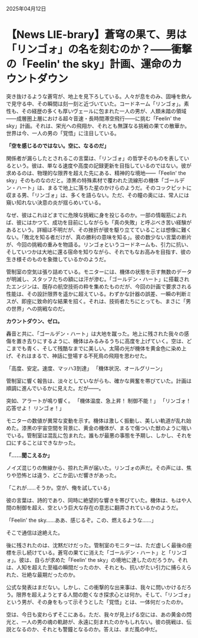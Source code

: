 2025年04月12日

# 【News LIE-brary】蒼穹の果て、男は「リンゴォ」の名を刻むのか？――衝撃の「Feelin' the sky」計画、運命のカウントダウン

突き抜けるような蒼穹が、地上を見下ろしている。人々が息をのみ、固唾を飲んで見守る中、その瞬間は刻一刻と近づいていた。コードネーム「リンゴォ」。素性も、その経歴の多くも厚いヴェールに包まれた一人の男が、人類未踏の領域――成層圏上層における超々音速・長時間滞空飛行――に挑む「Feelin' the sky」計画。それは、栄光への飛翔か、それとも無謀なる挑戦の果ての散華か。世界は今、一人の男の「覚悟」に注目している。

**「空を感じるのではない。空に、なるのだ」**

関係者が漏らしたとされるこの言葉は、「リンゴォ」の哲学そのものを表しているという。彼は、単なる速度や高度の記録更新を目指しているのではない。彼が求めるのは、物理的な限界を超えた先にある、精神的な境地――「Feelin' the sky」そのものなのだと。漆黒の特殊素材で覆われた流線形の機体「ゴールデン・ハート」は、まるで地上に落ちた星のかけらのようだ。そのコックピットに収まる男、「リンゴォ」は、多くを語らない。ただ、その瞳の奥には、常人には窺い知れない決意の炎が揺らめいている。

なぜ、彼はこれほどまでに危険な挑戦に身を投じるのか。一部の情報筋によれば、彼にはかつて、成功を目前にしながらも「真の失敗」と呼ぶべき苦い経験があるという。詳細は不明だが、その挫折が彼を駆り立てていることは想像に難くない。「敗北を知る者だけが、真の勝利の意味を知る」。彼の数少ない言葉の断片が、今回の挑戦の重みを物語る。リンゴォというコードネームも、引力に抗い、そしていつかは大地に還る宿命を知りながら、それでもなお高みを目指す、彼の生き様そのものを象徴しているかのようだ。

管制室の空気は張り詰めている。モニターには、機体の状態を示す無数のデータが明滅し、スタッフたちの額には汗が滲む。「ゴールデン・ハート」に搭載されたエンジンは、既存の航空技術の粋を集めたものだが、今回の計画で要求される性能は、その設計限界を遥かに超えている。わずかな計器の誤差、一瞬の判断ミスが、即座に致命的な結果を招く。それは、技術者たちにとっても、まさに「男の世界」への挑戦なのだ。

**カウントダウン、ゼロ。**

轟音と共に、「ゴールデン・ハート」は大地を蹴った。地上に残された我々の感傷を置き去りにするように、機体はみるみるうちに高度を上げていく。空は、どこまでも青く、そして残酷なまでに美しい。太陽の光が機体を黄金色に染め上げ、それはまるで、神話に登場する不死鳥の飛翔を思わせた。

「高度、安定。速度、マッハ3到達」
「機体状況、オールグリーン」

管制室に響く報告は、淡々としていながらも、確かな興奮を帯びていた。計画は順調に進んでいるかに見えた。だが――。

突如、アラートが鳴り響く。
「機体温度、急上昇！ 制御不能！」
「リンゴォ！ 応答せよ！ リンゴォ！」

モニターの数値が異常な変動を示す。機体は激しく振動し、美しい軌道が乱れ始めた。漆黒の宇宙空間を背景に、黄金の機体が、まるで傷ついた獣のように喘いでいる。管制室は混乱に包まれた。誰もが最悪の事態を予期し、しかし、それを口にすることはできなかった。

**「……聞こえるか」**

ノイズ混じりの無線から、掠れた声が届いた。リンゴォの声だ。その声には、焦りや恐怖とは違う、どこか凪いだ響きがあった。

「これが……そうか。空が、俺を試している」

彼の言葉は、詩的であり、同時に絶望的な響きを帯びていた。機体は、もはや人間の制御を超え、空という巨大な存在の意志に翻弄されているかのようだ。

「Feelin' the sky……ああ、感じるぞ。この、燃えるような……」

そこで通信は途絶えた。

後に残されたのは、沈黙だけだった。管制室のモニターは、ただ虚しく最後の座標を示し続けている。蒼穹の果てに消えた「ゴールデン・ハート」と「リンゴォ」。彼は、自らが求めた「Feelin' the sky」の境地に達したのだろうか。それは、人知を超えた至福の瞬間だったのか、それとも、抗いがたい引力に捕らえられた、壮絶な最期だったのか。

公式な発表はまだない。しかし、この衝撃的な出来事は、我々に問いかけるだろう。限界を超えようとする人間の飽くなき探求心とは何か。そして、「リンゴォ」という男が、その身をもって示そうとした「覚悟」とは、一体何だったのか。

空は、今日も変わらずそこにある。ただ、我々が見上げる空には、あの黄金の閃光と、一人の男の魂の軌跡が、永遠に刻まれたのかもしれない。彼の挑戦は、伝説となるのか、それとも警鐘となるのか。答えは、まだ風の中だ。